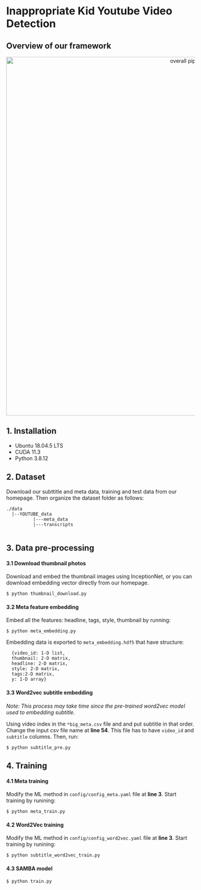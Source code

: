 # Inappropriate Kid Youtube Video Detection
## Overview of our framework
<p align="center">
    <img src="https://i.ibb.co/Dbppg5T/main-architecture.png" width="960" alt="overall pipeline">
<p>
    
## 1. Installation
- Ubuntu 18.04.5 LTS
- CUDA 11.3
- Python 3.8.12
## 2. Dataset

Download our subttitle and meta data, training and test data from our homepage. Then organize the dataset folder as follows:

```
./data
  |--YOUTUBE_data
          |---meta_data
          |---transcripts


```

## 3. Data pre-processing


#### 3.1 Download thumbnail photos

Download and embed the thumbnail images using InceptionNet, or you can download embedding vector directly from our homepage.

```
$ python thumbnail_download.py
```

#### 3.2 Meta feature embedding

Embed all the features: headline, tags, style, thumbnail by running:

```
$ python meta_embedding.py
```

Embedding data is exported to `meta_embedding.hdf5` that have structure:

```
  {video_id: 1-D list,
  thumbnail: 2-D matrix,
  headline: 2-D matrix,
  style: 2-D matrix,
  tags:2-D matrix,
  y: 1-D array}
```

#### 3.3 Word2vec subtitle embedding

_Note: This process may take time since the pre-trained word2vec model used to embedding subtitle._

Using video index in the `*big_meta.csv` file and and put subtitle in that order. Change the input csv file name at **line 54**. This file has to have `video_id` and `subtitle` columns. Then, run:

```
$ python subtitle_pre.py
```

## 4. Training

#### 4.1 Meta training

Modify the ML method in `config/config_meta.yaml` file at **line 3**. Start training by runining:

```
$ python meta_train.py
```

#### 4.2 Word2Vec training

Modify the ML method in `config/config_word2vec.yaml` file at **line 3**. Start training by runining:

```
$ python subtitle_word2vec_train.py
```

#### 4.3 SAMBA model



```
$ python train.py
```
